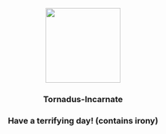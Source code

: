 <p align="center">
    <img src="https://raw.githubusercontent.com/PokeAPI/sprites/master/sprites/pokemon/641.png" width="150" height="150">
</p>
<h3 align="center"> <b>Tornadus-Incarnate</b></h3>
<h3 align="center">Have a terrifying day! (contains irony)</h3>

